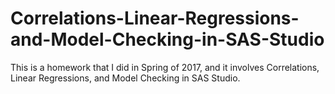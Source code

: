 # Correlations-Linear-Regressions-and-Model-Checking-in-SAS-Studio
This is a homework that I did in Spring of 2017, and it involves Correlations, Linear Regressions, and Model Checking in SAS Studio. 
